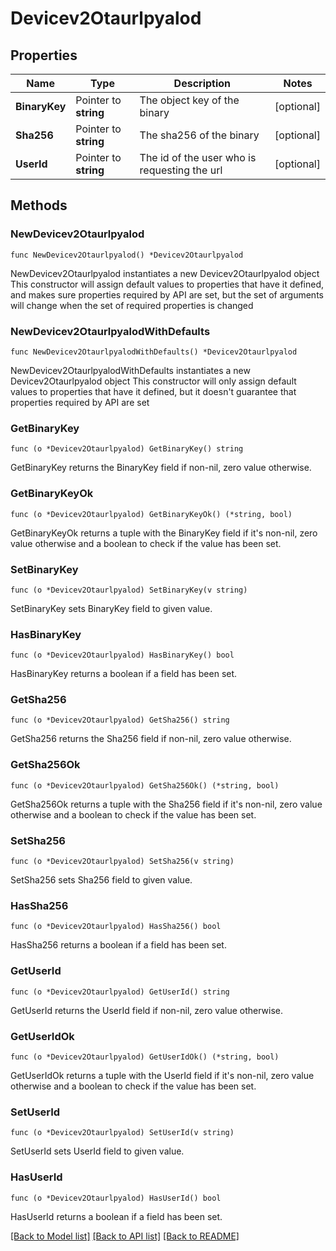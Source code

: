 # Devicev2Otaurlpyalod

## Properties

Name | Type | Description | Notes
------------ | ------------- | ------------- | -------------
**BinaryKey** | Pointer to **string** | The object key of the binary | [optional] 
**Sha256** | Pointer to **string** | The sha256 of the binary | [optional] 
**UserId** | Pointer to **string** | The id of the user who is requesting the url | [optional] 

## Methods

### NewDevicev2Otaurlpyalod

`func NewDevicev2Otaurlpyalod() *Devicev2Otaurlpyalod`

NewDevicev2Otaurlpyalod instantiates a new Devicev2Otaurlpyalod object
This constructor will assign default values to properties that have it defined,
and makes sure properties required by API are set, but the set of arguments
will change when the set of required properties is changed

### NewDevicev2OtaurlpyalodWithDefaults

`func NewDevicev2OtaurlpyalodWithDefaults() *Devicev2Otaurlpyalod`

NewDevicev2OtaurlpyalodWithDefaults instantiates a new Devicev2Otaurlpyalod object
This constructor will only assign default values to properties that have it defined,
but it doesn't guarantee that properties required by API are set

### GetBinaryKey

`func (o *Devicev2Otaurlpyalod) GetBinaryKey() string`

GetBinaryKey returns the BinaryKey field if non-nil, zero value otherwise.

### GetBinaryKeyOk

`func (o *Devicev2Otaurlpyalod) GetBinaryKeyOk() (*string, bool)`

GetBinaryKeyOk returns a tuple with the BinaryKey field if it's non-nil, zero value otherwise
and a boolean to check if the value has been set.

### SetBinaryKey

`func (o *Devicev2Otaurlpyalod) SetBinaryKey(v string)`

SetBinaryKey sets BinaryKey field to given value.

### HasBinaryKey

`func (o *Devicev2Otaurlpyalod) HasBinaryKey() bool`

HasBinaryKey returns a boolean if a field has been set.

### GetSha256

`func (o *Devicev2Otaurlpyalod) GetSha256() string`

GetSha256 returns the Sha256 field if non-nil, zero value otherwise.

### GetSha256Ok

`func (o *Devicev2Otaurlpyalod) GetSha256Ok() (*string, bool)`

GetSha256Ok returns a tuple with the Sha256 field if it's non-nil, zero value otherwise
and a boolean to check if the value has been set.

### SetSha256

`func (o *Devicev2Otaurlpyalod) SetSha256(v string)`

SetSha256 sets Sha256 field to given value.

### HasSha256

`func (o *Devicev2Otaurlpyalod) HasSha256() bool`

HasSha256 returns a boolean if a field has been set.

### GetUserId

`func (o *Devicev2Otaurlpyalod) GetUserId() string`

GetUserId returns the UserId field if non-nil, zero value otherwise.

### GetUserIdOk

`func (o *Devicev2Otaurlpyalod) GetUserIdOk() (*string, bool)`

GetUserIdOk returns a tuple with the UserId field if it's non-nil, zero value otherwise
and a boolean to check if the value has been set.

### SetUserId

`func (o *Devicev2Otaurlpyalod) SetUserId(v string)`

SetUserId sets UserId field to given value.

### HasUserId

`func (o *Devicev2Otaurlpyalod) HasUserId() bool`

HasUserId returns a boolean if a field has been set.


[[Back to Model list]](../README.md#documentation-for-models) [[Back to API list]](../README.md#documentation-for-api-endpoints) [[Back to README]](../README.md)



